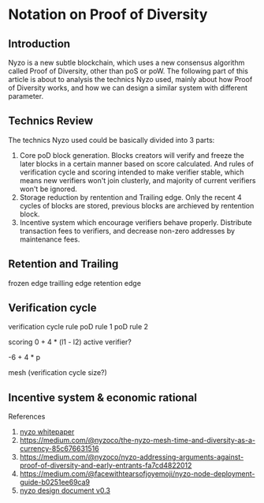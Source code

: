 # Notation on Proof of Diversity

## Introduction
Nyzo is a new subtle blockchain, which uses a new consensus algorithm called Proof of Diversity, other than poS or poW.
The following part of this article is about to analysis the technics Nyzo used,
mainly about how Proof of Diversity works,
and how we can design a similar system with different parameter.

## Technics Review
The technics Nyzo used could be basically divided into 3 parts:
1. Core poD block generation.
  Blocks creators will verify and freeze the later blocks in a certain manner based on score calculated.
  And rules of verification cycle and scoring intended to make verifier stable,
  which means new verifiers won't join clusterly, and majority of current verifiers won't be ignored.
2. Storage reduction by rentention and Trailing edge.
  Only the recent 4 cycles of blocks are stored, previous blocks are archieved by rentention block.
3. Incentive system which encourage verifiers behave properly.
  Distribute transaction fees to verifiers, and decrease non-zero addresses by maintenance fees.

## Retention and Trailing

frozen edge
trailling edge
retention edge

## Verification cycle
verification cycle rule
poD rule 1
poD rule 2

scoring
0 + 4 * (l1 - l2)
active verifier?

-6 + 4 * p

mesh (verification cycle size?)

## Incentive system & economic rational

References
1. [nyzo whitepaper](https://nyzo.co/whitePaper)
2. https://medium.com/@nyzoco/the-nyzo-mesh-time-and-diversity-as-a-currency-85c676631516
3. https://medium.com/@nyzoco/nyzo-addressing-arguments-against-proof-of-diversity-and-early-entrants-fa7cd4822012
4. https://medium.com/@facewithtearsofjoyemoji/nyzo-node-deployment-guide-b0251ee69ca9
5. [nyzo design document v0.3](https://docs.google.com/presentation/d/1hrXX6jgtcQYgl7qja94qnNQrFnUslKfy0V3Bed7f1QQ)
